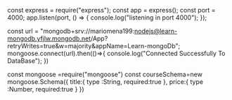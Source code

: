 
<!--create Server -->
const express = require("express");
const app = express();
const port = 4000;
app.listen(port, () => {
  console.log("listening in port 4000");
});



<!--Connected To Database-->
const url =
  "mongodb+srv://mariomena199:nodejs@learn-mongodb.yfjlw.mongodb.net/App?retryWrites=true&w=majority&appName=Learn-mongoDb";
mongoose.connect(url).then(()=>{
  console.log("Connected Successfully To DataBase");
})


<!--Create Schema With Mongoose -->
const mongoose =require("mongoose")
const courseSchema=new mongoose.Schema({
title:{
  type :String,
  required:true
},
price:{
  type :Number,
  required:true
}
})